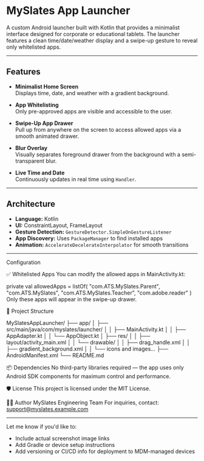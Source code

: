 # MySlates App Launcher

A custom Android launcher built with Kotlin that provides a minimalist interface designed for corporate or educational tablets. The launcher features a clean time/date/weather display and a swipe-up gesture to reveal only whitelisted apps.

---

## Features

-  **Minimalist Home Screen**  
  Displays time, date, and weather with a gradient background.

-  **App Whitelisting**  
  Only pre-approved apps are visible and accessible to the user.

-  **Swipe-Up App Drawer**  
  Pull up from anywhere on the screen to access allowed apps via a smooth animated drawer.

-  **Blur Overlay**  
  Visually separates foreground drawer from the background with a semi-transparent blur.

-  **Live Time and Date**  
  Continuously updates in real time using `Handler`.

---

##  Architecture

- **Language:** Kotlin  
- **UI:** ConstraintLayout, FrameLayout  
- **Gesture Detection:** `GestureDetector.SimpleOnGestureListener`  
- **App Discovery:** Uses `PackageManager` to find installed apps  
- **Animation:** `AccelerateDecelerateInterpolator` for smooth transitions

---

 Configuration

✅ Whitelisted Apps
You can modify the allowed apps in MainActivity.kt:

private val allowedApps = listOf(
    "com.ATS.MySlates.Parent",
    "com.ATS.MySlates",
    "com.ATS.MySlates.Teacher",
    "com.adobe.reader"
)
Only these apps will appear in the swipe-up drawer.


📂 Project Structure

MySlatesAppLauncher/
├── app/
│   ├── src/main/java/com/myslates/launcher/
│   │   ├── MainActivity.kt
│   │   ├── AppAdapter.kt
│   │   └── AppObject.kt
│   ├── res/
│   │   ├── layout/activity_main.xml
│   │   └── drawable/
│   │       ├── drag_handle.xml
│   │       ├── gradient_background.xml
│   │       └── icons and images...
├── AndroidManifest.xml
└── README.md

📦 Dependencies
No third-party libraries required — the app uses only Android SDK components for maximum control and performance.


🛡️ License
This project is licensed under the MIT License.

👨‍💻 Author
MySlates Engineering Team
For inquiries, contact: support@myslates.example.com



---

Let me know if you'd like to:
- Include actual screenshot image links
- Add Gradle or device setup instructions
- Add versioning or CI/CD info for deployment to MDM-managed devices


